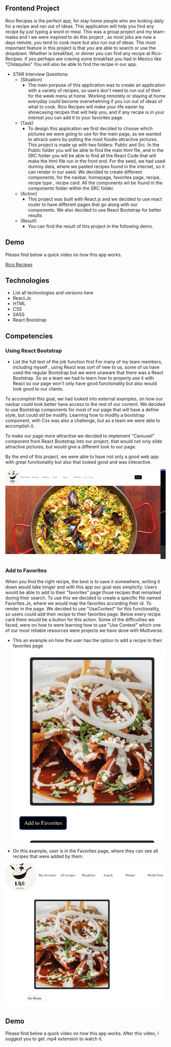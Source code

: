## Frontend Project

Rico Recipes is the perfect app, for stay home people who are looking daily for a recipe and ran out of ideas. This application will help you find any recipe by just typing a word or meal.
This was a group project and my team-mates and I we were inspired to do this project , as most jobs are now a days remote, you tend to cook more but also run out of ideas.
The most important feature in this project is that you are able to search or use the dropdown. Whether is breakfast, or dinner you can find any recipe at Rico-Recipes. if you perhaps are craving some breakfast you had in Mexico like "Chilaquiles" You will also be able to find the recipe in our app.
- STAR Interview Questions:
    - (Situation) 
        * The main porpuse of this application was to create an application with a variety of recipes, so users don't need to run out of their for the week menu at home. Working remotely or staying at home everyday could become overwhelming if you run out of ideas of what to cook. Rico Recipes will make your life easier by showcasing recipes that will help you, and if any recipe is in your interest you can add it to your favorites page.
    - (Task) 
        * To design this application we first decided to choose which pictures we were going to use for the main page, as we wanted to attrack users by putting the most foodie attractive pictures. This project is made up with two folders: Public and Src. In the Public folder you will be able to find the main html file, and in the SRC folder you will be able to find all the React Code that will make the html file run  in the front end. For the seed, we had used dummy data, where we pasted recipes found in the internet, so it can render in our seed.
         We decided to create different components, for the navbar, homepage, favorites page, recipe, recipe type , recipe card. All the components wil be found in the components folder within the SRC folder.
    - (Action) 
        * This project was built with React.js and we decided to use react router to have different pages that go along with our components. We also decided to use React Bootstrap for better results
    - (Result) 
        * You can find the result of this project in the following demo.
## Demo
Please find below a quick video on how this app works. 


[Rico Recipes](https://youtu.be/WE4RjUwTCiQ)

## Technologies
- List all technologies and versions here
- React.Js
- HTML
- CSS
- SASS
- React Bootstrap


## Competencies
### Using React Bootstrap
- List the full text of the job function first
For many of my team members, including myself , using React was sort of new to us, some of us have used the regular Bootstrap but we were unaware that there was a React Bootstrap. So as a team we had to learn how to properly use it with React so our page won't only have good functionality but also would look good to our clients.

To accomplish this goal, we had looked into external examples, on how our navbar could look better have access to the rest of our content.
We decided to use Bootstrap components for most of our page that will have a define style, but could stil be modify. Learning how to modify a bootstrap component, with Css was also a challenge, but as a team we were able to accomplish it.

To make our page more attractive we decided to implement "Carousel" component from React Bootstrap into our project, that would not only slide attractive pictures, but would give a different look to our page.

By the end of this project, we were able to have not only a good web app with great functionality but also that looked good and was interactive.

!["Bootstrap example"](../Images/bootstrap.png)
### Add to Favorites
When you find the right recipe, the best is to save it somewhere, writing it down would take longer and with this app our goal was simplicity.
Users would be able to add to their "favorites" page those recipes that remarked during their search.
To use this we decided to create a specific file named Favorites.Js, where we would map the favorites according their id. To render in the page.
We decided to use "UseContext" for this functionality, so users could add their recipe to their favorites page. Below every recipe card there would be a button for this action.
Some of the difficulties we faced, were on how to were learning how to use "Use Context" which one of our most reliable resources were projects we have done with Multiverse.
 - This an example on how the user has the option to add a recipe to their favorites page
 !["add Favorites 1"](../Images/addFavorites1.png)

 - On this example, user is in the Favorites page, where they can see all recipes that were added by them.

 !["add Favorites 2"](../Images/addFavorites2.png)

 ## Demo
Please find below a quick video on how this app works. After this video, I suggest you to get .mp4 extension to watch it.


